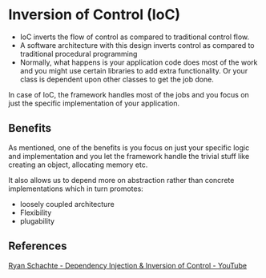 # Inversion of Control (IoC)

- IoC inverts the flow of control as compared to traditional control flow.
- A software architecture with this design inverts control as compared to traditional procedural programming
- Normally, what happens is your application code does most of the work and you might use certain libraries to add extra functionality. Or your class is dependent upon other classes to get the job done.

In case of IoC, the framework handles most of the jobs and you focus on just the specific implementation of your application.

## Benefits

As mentioned, one of the benefits is you focus on just your specific logic and implementation and you let the framework handle the trivial stuff like creating an object, allocating memory etc.

It also allows us to depend more on abstraction rather than concrete implementations which in turn promotes:

- loosely coupled architecture
- Flexibility
- plugability

## References

[Ryan Schachte - Dependency Injection & Inversion of Control - YouTube](https://www.youtube.com/watch?v=EPv9-cHEmQw&t=92s)
